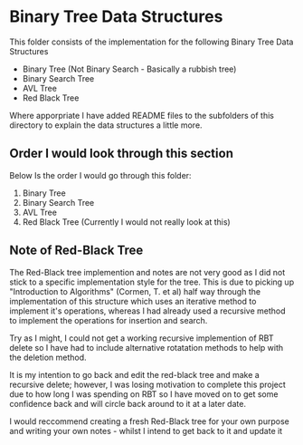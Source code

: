 # Binary Tree Data Structures

This folder consists of the implementation for the following Binary Tree Data Structures

- Binary Tree (Not Binary Search - Basically a rubbish tree) 
- Binary Search Tree
- AVL Tree
- Red Black Tree 

Where apporpriate I have added README files to the subfolders of this directory to explain the data structures a little more. 

## Order I would look through this section 

Below Is the order I would go through this folder: 

1. Binary Tree
2. Binary Search Tree
3. AVL Tree 
4. Red Black Tree (Currently I would not really look at this) 

## Note of Red-Black Tree

The Red-Black tree implemention and notes are not very good as I did not stick to a specific implementation style for the tree. 
This is due to picking up "Introduction to Algorithms" (Cormen, T. et al) half way through the implementation of this structure which uses an iterative method to implement it's operations, whereas I had already used a recursive method to implement the operations for insertion and search. 

Try as I might, I could not get a working recursive implemention of RBT delete so I have had to include alternative rotatation methods to help with the deletion method. 

It is my intention to go back and edit the red-black tree and make a recursive delete; however, I was losing motivation to complete this project due to how long I was spending on RBT so I have moved on to get some confidence back and will circle back around to it at a later date. 

I would reccommend creating a fresh Red-Black tree for your own purpose and writing your own notes - whilst I intend to get back to it and update it

